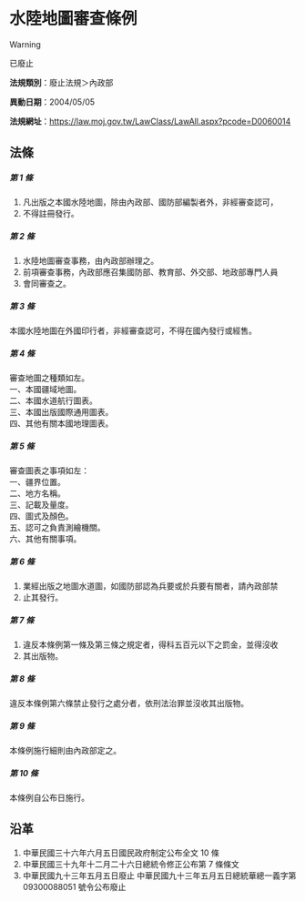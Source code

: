# 水陸地圖審查條例


> [!WARNING]
> 已廢止


**法規類別**：廢止法規＞內政部

**異動日期**：2004/05/05  

**法規網址**：https://law.moj.gov.tw/LawClass/LawAll.aspx?pcode=D0060014



## 法條
##### 第 1 條
1. 凡出版之本國水陸地圖，除由內政部、國防部編製者外，非經審查認可，
1. 不得註冊發行。

##### 第 2 條
1. 水陸地圖審查事務，由內政部辦理之。
1. 前項審查事務，內政部應召集國防部、教育部、外交部、地政部專門人員
1. 會同審查之。

##### 第 3 條
本國水陸地圖在外國印行者，非經審查認可，不得在國內發行或經售。

##### 第 4 條
審查地圖之種類如左。  
一、本國疆域地圖。  
二、本國水道航行圖表。  
三、本國出版國際通用圖表。  
四、其他有關本國地理圖表。

##### 第 5 條
審查圖表之事項如左：  
一、疆界位置。  
二、地方名稱。  
三、記載及量度。  
四、圖式及顏色。  
五、認可之負責測繪機關。  
六、其他有關事項。

##### 第 6 條
1. 業經出版之地圖水道圖，如國防部認為兵要或於兵要有關者，請內政部禁
1. 止其發行。

##### 第 7 條
1. 違反本條例第一條及第三條之規定者，得科五百元以下之罰金，並得沒收
1. 其出版物。

##### 第 8 條
違反本條例第六條禁止發行之處分者，依刑法治罪並沒收其出版物。

##### 第 9 條
本條例施行細則由內政部定之。

##### 第 10 條
本條例自公布日施行。

## 沿革
1. 中華民國三十六年六月五日國民政府制定公布全文 10 條
1. 中華民國三十九年十二月二十六日總統令修正公布第 7  條條文
1. 中華民國九十三年五月五日廢止                                  中華民國九十三年五月五日總統華總一義字第 09300088051  號令公布廢止
